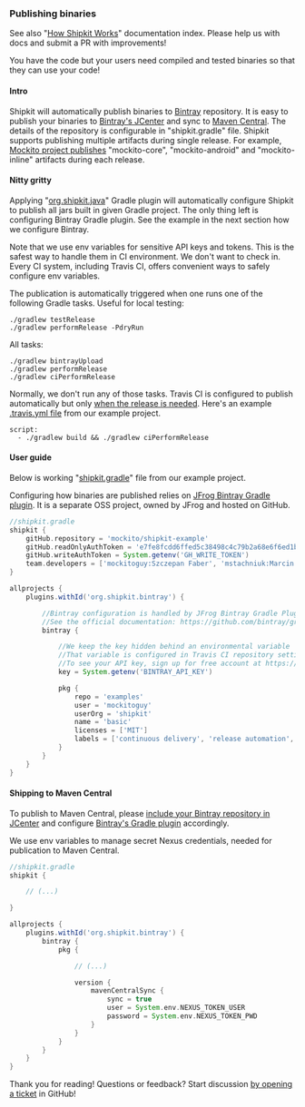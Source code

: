 ### Publishing binaries

See also "[How Shipkit Works](/docs/how-shipkit-works.md)" documentation index.
Please help us with docs and submit a PR with improvements!

You have the code but your users need compiled and tested binaries so that they can use your code!

#### Intro

Shipkit will automatically publish binaries to [Bintray](https://bintray.com) repository.
It is easy to publish your binaries to [Bintray's JCenter](https://jcenter.bintray.com/) and sync to [Maven Central](http://central.sonatype.org/).
The details of the repository is configurable in "shipkit.gradle" file.
Shipkit supports publishing multiple artifacts during single release.
For example, [Mockito project publishes](http://search.maven.org/#search%7Cga%7C1%7Corg.mockito) "mockito-core", "mockito-android" and "mockito-inline" artifacts during each release.

#### Nitty gritty

Applying "[org.shipkit.java](https://plugins.gradle.org/plugin/org.shipkit.java)" Gradle plugin will automatically configure Shipkit to publish all jars built in given Gradle project.
The only thing left is configuring Bintray Gradle plugin.
See the example in the next section how we configure Bintray.

Note that we use env variables for sensitive API keys and tokens.
This is the safest way to handle them in CI environment.
We don't want to check in.
Every CI system, including Travis CI, offers convenient ways to safely configure env variables.

The publication is automatically triggered when one runs one of the following Gradle tasks.
Useful for local testing:

```
./gradlew testRelease
./gradlew performRelease -PdryRun
```

All tasks:

```
./gradlew bintrayUpload
./gradlew performRelease
./gradlew ciPerformRelease
```

Normally, we don't run any of those tasks.
Travis CI is configured to publish automatically but only [when the release is needed](/docs/gradle-plugins/release-needed-plugin.md).
Here's an example [.travis.yml file](https://github.com/mockito/shipkit-example/blob/master/.travis.yml) from our example project.

```
script:
  - ./gradlew build && ./gradlew ciPerformRelease
```

#### User guide

Below is working "[shipkit.gradle](https://github.com/mockito/shipkit-example/blob/master/gradle/shipkit.gradle)" file from our example project.

Configuring how binaries are published relies on [JFrog Bintray Gradle plugin](https://github.com/bintray/gradle-bintray-plugin).
It is a separate OSS project, owned by JFrog and hosted on GitHub.

```gradle
//shipkit.gradle
shipkit {
    gitHub.repository = 'mockito/shipkit-example'
    gitHub.readOnlyAuthToken = 'e7fe8fcdd6ffed5c38498c4c79b2a68e6f6ed1bb'
    gitHub.writeAuthToken = System.getenv('GH_WRITE_TOKEN')
    team.developers = ['mockitoguy:Szczepan Faber', 'mstachniuk:Marcin Stachniuk', 'wwilk:Wojtek Wilk']
}

allprojects {
    plugins.withId('org.shipkit.bintray') {

        //Bintray configuration is handled by JFrog Bintray Gradle Plugin
        //See the official documentation: https://github.com/bintray/gradle-bintray-plugin
        bintray {

            //We keep the key hidden behind an environmental variable
            //That variable is configured in Travis CI repository settings
            //To see your API key, sign up for free account at https://bintray.com and navigate to your profile
            key = System.getenv('BINTRAY_API_KEY')

            pkg {
                repo = 'examples'
                user = 'mockitoguy'
                userOrg = 'shipkit'
                name = 'basic'
                licenses = ['MIT']
                labels = ['continuous delivery', 'release automation', 'mockito', 'shipkit']
            }
        }
    }
}
```

#### Shipping to Maven Central

To publish to Maven Central, please [include your Bintray repository in JCenter](http://bintray.com/bintray/jcenter) and configure [Bintray's Gradle plugin](https://github.com/bintray/gradle-bintray-plugin) accordingly.

We use env variables to manage secret Nexus credentials, needed for publication to Maven Central.

```gradle
//shipkit.gradle
shipkit {

    // (...)

}

allprojects {
    plugins.withId('org.shipkit.bintray') {
        bintray {
            pkg {

                // (...)

                version {
                    mavenCentralSync {
                        sync = true
                        user = System.env.NEXUS_TOKEN_USER
                        password = System.env.NEXUS_TOKEN_PWD
                    }
                }
            }
        }
    }
}
```

Thank you for reading!
Questions or feedback?
Start discussion [by opening a ticket](https://github.com/mockito/shipkit/issues/new) in GitHub!
